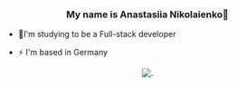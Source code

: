 ### <div align="center">My name is Anastasiia Nikolaienko🌝
</div>  
  

- 🌱I'm studying to be a Full-stack developer  
   
- ⚡ I'm based in Germany

  
<div align="center">
  <img src="https://github.com/user-attachments/assets/df9aaa4a-a01d-4dd0-8ef5-c4b910cc3032" alt=".">
</div>
